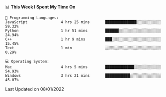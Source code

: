 
<!--START_SECTION:waka-->
📊 **This Week I Spent My Time On** 

```text
💬 Programming Languages: 
JavaScript               4 hrs 25 mins       ██████████████░░░░░░░░░░░   59.32% 
Python                   1 hr 51 mins        ██████░░░░░░░░░░░░░░░░░░░   24.94% 
C++                      1 hr 9 mins         ███░░░░░░░░░░░░░░░░░░░░░░   15.45% 
Text                     1 min               ░░░░░░░░░░░░░░░░░░░░░░░░░   0.29%

💻 Operating System: 
Mac                      4 hrs 5 mins        █████████████░░░░░░░░░░░░   54.93% 
Windows                  3 hrs 21 mins       ███████████░░░░░░░░░░░░░░   45.07%

```


 Last Updated on 08/01/2022
<!--END_SECTION:waka-->
